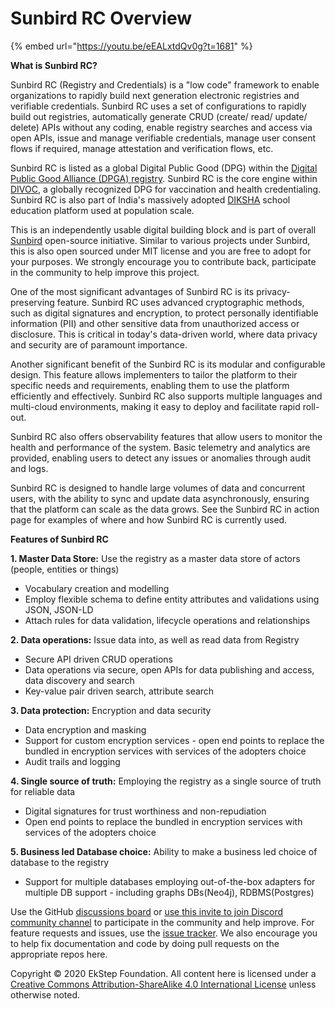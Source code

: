 # Sunbird RC Overview

{% embed url="https://youtu.be/eEALxtdQv0g?t=1681" %}

**What is Sunbird RC?**

Sunbird RC (Registry and Credentials) is a "low code" framework to enable organizations to rapidly build next generation electronic registries and verifiable credentials. Sunbird RC uses a set of configurations to rapidly build out registries, automatically generate CRUD (create/ read/ update/ delete) APIs without any coding, enable registry searches and access via open APIs, issue and manage verifiable credentials, manage user consent flows if required, manage attestation and verification flows, etc.

Sunbird RC is listed as a global Digital Public Good (DPG) within the [Digital Public Good Alliance (DPGA) registry](https://digitalpublicgoods.net/registry/). Sunbird RC is the core engine within [DIVOC](https://divoc.dev/), a globally recognized DPG for vaccination and health credentialing. Sunbird RC is also part of India's massively adopted [DIKSHA](https://diksha.gov.in/) school education platform used at population scale.

This is an independently usable digital building block and is part of overall [Sunbird](https://sunbird.org/) open-source initiative. Similar to various projects under Sunbird, this is also open sourced under MIT license and you are free to adopt for your purposes. We strongly encourage you to contribute back, participate in the community to help improve this project.

One of the most significant advantages of Sunbird RC is its privacy-preserving feature. Sunbird RC uses advanced cryptographic methods, such as digital signatures and encryption, to protect personally identifiable information (PII) and other sensitive data from unauthorized access or disclosure. This is critical in today's data-driven world, where data privacy and security are of paramount importance.

Another significant benefit of the Sunbird RC is its modular and configurable design. This feature allows implementers to tailor the platform to their specific needs and requirements, enabling them to use the platform efficiently and effectively. Sunbird RC also supports multiple languages and multi-cloud environments, making it easy to deploy and facilitate rapid roll-out.&#x20;

Sunbird RC also offers observability features that allow users to monitor the health and performance of the system. Basic telemetry and analytics are provided, enabling users to detect any issues or anomalies through audit and logs.

Sunbird RC is designed to handle large volumes of data and concurrent users, with the ability to sync and update data asynchronously, ensuring that the platform can scale as the data grows. See the Sunbird RC in action page for examples of where and how Sunbird RC is currently used.

**Features of Sunbird RC**

**1. Master Data Store:** Use the registry as a master data store of actors (people, entities or things)

* Vocabulary creation and modelling
* Employ flexible schema to define entity attributes and validations using JSON, JSON-LD
* Attach rules for data validation, lifecycle operations and relationships

**2. Data operations:** Issue data into, as well as read data from Registry

* Secure API driven CRUD operations&#x20;
* Data operations via secure, open APIs for data publishing and access, data discovery and search
* Key-value pair driven search, attribute search&#x20;

**3. Data protection:** Encryption and data security

* Data encryption and masking
* Support for custom encryption services - open end points to replace the bundled in encryption services with services of the adopters choice
* Audit trails and logging

**4. Single source of truth:** Employing the registry as a single source of truth for reliable data

* Digital signatures for trust worthiness and non-repudiation
* Open end points to replace the bundled in encryption services with services of the adopters choice

**5. Business led Database choice:** Ability to make a business led choice of database to the registry

* Support for multiple databases employing out-of-the-box adapters for multiple DB support - including graphs DBs(Neo4j), RDBMS(Postgres)

Use the GitHub [discussions board](https://github.com/Sunbird-RC/community/discussions) or [use this invite to join Discord community channel](https://discord.gg/Q5mvw2mGC8) to participate in the community and help improve. For feature requests and issues, use the [issue tracker](https://github.com/Sunbird-RC/community/issues). We also encourage you to help fix documentation and code by doing pull requests on the appropriate repos here.

Copyright © 2020 EkStep Foundation. All content here is licensed under a [Creative Commons Attribution-ShareAlike 4.0 International License](https://creativecommons.org/licenses/by-sa/4.0/) unless otherwise noted.

##
